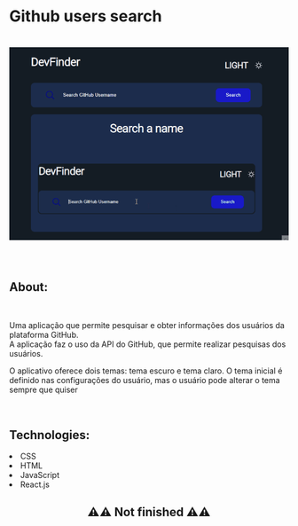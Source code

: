 # Github users search 

<h1 align="center">
    <img src="./ReadmeGif/Operation.gif" alt="Gif Operation"/>
</h1>

<br>

<h2>About:</h2>
<br>
<p>Uma aplicação que permite pesquisar e obter informações dos  usuários da plataforma GitHub. <br> A aplicação faz o uso da API do GitHub, que permite realizar pesquisas dos usuários.</p>
<p>O aplicativo oferece dois temas: tema escuro e tema claro. O tema inicial é definido nas configurações do usuário, mas o usuário pode alterar o tema sempre que quiser</p>

<br>

<h2>Technologies:</h2>
<li>CSS</li>
<li>HTML</li>
<li>JavaScript</li>
<li>React.js</li>

<h2 align="center">⚠️⚠️ Not finished ⚠️⚠️</h2>